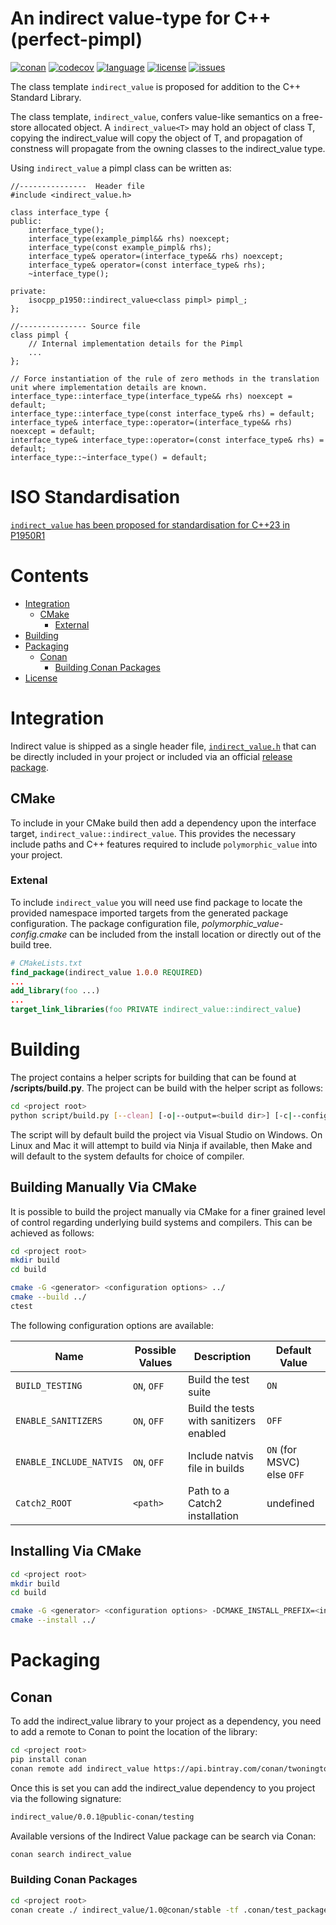 # An indirect value-type for C++ (perfect-pimpl)

[![conan][badge.conan]][conan]
[![codecov][badge.codecov]][codecov]
[![language][badge.language]][language]
[![license][badge.license]][license]
[![issues][badge.issues]][issues]

[badge.conan]: https://img.shields.io/github/workflow/status/jbcoe/indirect_value/Conan/main?label=Conan
[badge.codecov]: https://img.shields.io/codecov/c/github/jbcoe/indirect_value/master.svg?logo=codecov
[badge.language]: https://img.shields.io/badge/language-C%2B%2B17-yellow.svg
[badge.license]: https://img.shields.io/badge/license-MIT-blue.svg
[badge.issues]: https://img.shields.io/github/issues/jbcoe/indirect_value.svg

[conan]: https://github.com/jbcoe/indirect_value/actions?query=workflow%3A%22Conan%22+branch%3Amain
[codecov]: https://codecov.io/gh/jbcoe/indirect_value
[language]: https://en.wikipedia.org/wiki/C%2B%2B17
[license]: https://en.wikipedia.org/wiki/MIT_License
[issues]: http://github.com/jbcoe/indirect_value/issues

The class template `indirect_value` is proposed for addition to the C++ Standard Library.

The class template, `indirect_value`, confers value-like semantics on a free-store
allocated object.  A `indirect_value<T>` may hold an object of class T, copying
the indirect_value<T> will copy the object of T, and propagation of constness will
propagate from the owning classes to the indirect_value type.

Using `indirect_value` a pimpl class can be written as:

~~~ {.cpp}
//---------------  Header file
#include <indirect_value.h>

class interface_type {
public:
    interface_type();
    interface_type(example_pimpl&& rhs) noexcept;
    interface_type(const example_pimpl& rhs);
    interface_type& operator=(interface_type&& rhs) noexcept;
    interface_type& operator=(const interface_type& rhs);
    ~interface_type();

private:
    isocpp_p1950::indirect_value<class pimpl> pimpl_;
};

//--------------- Source file
class pimpl {
    // Internal implementation details for the Pimpl
    ...
};

// Force instantiation of the rule of zero methods in the translation unit where implementation details are known.
interface_type::interface_type(interface_type&& rhs) noexcept = default;
interface_type::interface_type(const interface_type& rhs) = default;
interface_type& interface_type::operator=(interface_type&& rhs) noexcept = default;
interface_type& interface_type::operator=(const interface_type& rhs) = default;
interface_type::~interface_type() = default;
~~~

# ISO Standardisation
[`indirect_value` has been proposed for standardisation for C++23 in P1950R1](http://www.open-std.org/jtc1/sc22/wg21/docs/papers/2020/p1950r1.html)

# Contents
- [Integration](#integration)
  - [CMake](#cmake)
    - [External](#external)
- [Building](#building)
- [Packaging](#packaging)
  - [Conan](#conan)
    - [Building Conan Packages](#building-conan-packages)
- [License](#license)

# Integration
Indirect value is shipped as a single header file, [`indirect_value.h`](https://github.com/jbcoe/indirect_value/blob/master/indirect_value.h) that can be directly included in your project or included via an official [release package](https://github.com/jbcoe/polymorphic_value/releases).

## CMake
To include in your CMake build then add a dependency upon the interface target, `indirect_value::indirect_value`.  This provides the necessary include paths and C++ features required to include `polymorphic_value` into your project.

### Extenal
To include `indirect_value` you will need use find package to locate the provided namespace imported targets from the generated package configuration.  The package configuration file, *polymorphic_value-config.cmake* can be included from the install location or directly out of the build tree.
```cmake
# CMakeLists.txt
find_package(indirect_value 1.0.0 REQUIRED)
...
add_library(foo ...)
...
target_link_libraries(foo PRIVATE indirect_value::indirect_value)
```
# Building

The project contains a helper scripts for building that can be found at **<project root>/scripts/build.py**. The project can be build with the helper script as follows:

```bash
cd <project root>
python script/build.py [--clean] [-o|--output=<build dir>] [-c|--config=<Debug|Release>] [--sanitizers] [-v|--verbose] [-t|--tests]
```

The script will by default build the project via Visual Studio on Windows. On Linux and Mac it will attempt to build via Ninja if available, then Make and will default to the system defaults for choice of compiler.

## Building Manually Via CMake

It is possible to build the project manually via CMake for a finer grained level of control regarding underlying build systems and compilers. This can be achieved as follows:
```bash
cd <project root>
mkdir build
cd build

cmake -G <generator> <configuration options> ../
cmake --build ../
ctest
```

The following configuration options are available:

| Name                    | Possible Values | Description                             | Default Value                  |
|-------------------------|-----------------|-----------------------------------------|--------------------------------|
| `BUILD_TESTING`         | `ON`, `OFF`     | Build the test suite                    | `ON`                           |
| `ENABLE_SANITIZERS`     | `ON`, `OFF`     | Build the tests with sanitizers enabled | `OFF`                          |
| `ENABLE_INCLUDE_NATVIS` | `ON`, `OFF`     | Include natvis file in builds           | `ON` (for MSVC) else `OFF`     |
| `Catch2_ROOT`           | `<path>`        | Path to a Catch2 installation           | undefined                      |


## Installing Via CMake

```bash
cd <project root>
mkdir build
cd build

cmake -G <generator> <configuration options> -DCMAKE_INSTALL_PREFIX=<install dir> ../
cmake --install ../
```

# Packaging

## Conan
To add the indirect_value library to your project as a dependency, you need to add a remote to Conan to point the
location of the library:
```bash
cd <project root>
pip install conan
conan remote add indirect_value https://api.bintray.com/conan/twonington/public-conan
```
Once this is set you can add the indirect_value dependency to you project via the following signature:
```bash
indirect_value/0.0.1@public-conan/testing
```
Available versions of the Indirect Value  package can be search via Conan:
```bash
conan search indirect_value
```

### Building Conan Packages

```bash
cd <project root>
conan create ./ indirect_value/1.0@conan/stable -tf .conan/test_package
```
